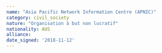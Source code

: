 ```yaml
---
name: "Asia Pacific Network Information Centre (APNIC)"
category: civil_society
nature: "Organisation à but non lucratif"
nationality: AUS
alliance: 
date_signed: '2018-11-12'
---
```

    